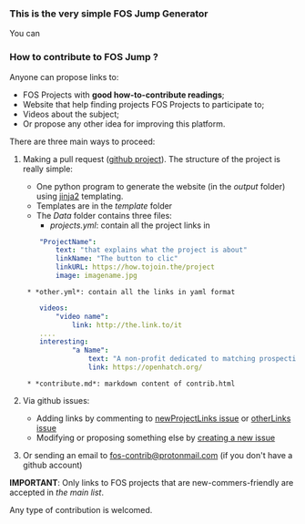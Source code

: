 ### This is the very simple **FOS Jump** Generator

You can

### How to contribute to **FOS Jump** ?

Anyone can propose links to:

* FOS Projects with **good how-to-contribute readings**;
* Website that help finding projects FOS Projects to participate to;
* Videos about the subject;
* Or propose any other idea for improving this platform.

There are three main ways to proceed:

1. Making a pull request ([github project]()).
The structure of the project is really simple:
	* One python program to generate the website (in the *output* folder) using [jinja2](http://jinja.pocoo.org/) templating. 
	* Templates are in the *template* folder
	* The *Data* folder contains three files:
		* *projects.yml*: contain all the project links in 
	```yaml
		"ProjectName":
		    text: "that explains what the project is about"
		    linkName: "The button to clic"
		    linkURL: https://how.tojoin.the/project
		    image: imagename.jpg
	```	

		* *other.yml*: contain all the links in yaml format
	```yaml
		videos:
			"video name":
				link: http://the.link.to/it
		....
		interesting:
    			"a Name": 
        			text: "A non-profit dedicated to matching prospective free software contributors with communities, tools, and education. "
			        link: https://openhatch.org/

	```
		* *contribute.md*: markdown content of contrib.html
		


2. Via github issues: 
    * Adding links by commenting to [newProjectLinks issue](http://github.com/fos-contrib/fos-contrib.github.io/issues/projectLinks) or [otherLinks issue](http://github.com/fos-contrib/fos-contrib.github.io/issues/otherLinks)
    * Modifying or proposing something else by [creating a new issue](http://github.com/fos-contrib/fos-contrib.github.io/issues)
3. Or sending an email to fos-contrib@protonmail.com (if you don't have a github account)


**IMPORTANT**: Only links to FOS projects that are new-commers-friendly are accepted in *the main list*. 

Any type of contribution is welcomed.


